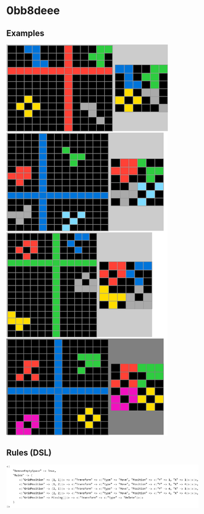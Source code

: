 # 0bb8deee

## Examples

![ARC examples for 0bb8deee](examples.png?raw=true)

## Rules (DSL)

![DSL rules for 0bb8deee](rules.png?raw=true)

